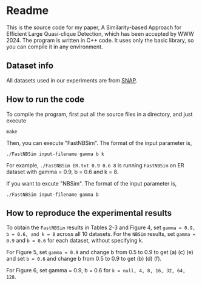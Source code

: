# Readme

This is the source code for my paper, A Similarity-based Approach for Efficient Large Quasi-clique Detection, which has been accepted by WWW 2024. 
The program is written in C++ code. It uses only the basic library, so you can compile it in any environment.

## Dataset info

All datasets used in our experiments are from [SNAP](https://snap.stanford.edu/data/).

## How to run the code

To compile the program, first put all the source files in a directory, and just execute

```
make
```

Then, you can execute "FastNBSim". The format of the input parameter is,

```
./FastNBSim input-filename gamma b k
```

For example, `./FastNBSim ER.txt 0.9 0.6 8` is running `FastNBSim` on ER dataset with gamma = 0.9, b = 0.6 and k = 8.

If you want to excute "NBSim". The format of the input parameter is,

```
./FastNBSim input-filename gamma b
```

## How to reproduce the experimental results

To obtain the `FastNBSim` results in Tables 2-3 and Figure 4, set `gamma = 0.9, b = 0.6, and k = 8` across all 10 datasets. For the `NBSim` results, set `gamma = 0.9` and `b = 0.6` for each dataset, without specifying k.

For Figure 5, set `gamma = 0.9` and change b from 0.5 to 0.9 to get (a) (c) (e) and set `b = 0.6` and change b from 0.5 to 0.9 to get (b) (d) (f).

For Figure 6, set gamma = 0.9, b = 0.6 for `k = null, 4, 8, 16, 32, 64, 128`.
